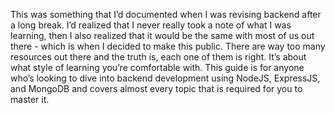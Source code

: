 This was something that I’d documented when I was revising backend after a long break. I’d realized that I never really took a note of what I was learning, then I also realized that it would be the same with most of us out there - which is when I decided to make this public. There are way too many resources out there and the truth is, each one of them is right. It’s about what style of learning you’re comfortable with. This guide is for anyone who’s looking to dive into backend development using NodeJS, ExpressJS, and MongoDB and covers almost every topic that is required for you to master it.
